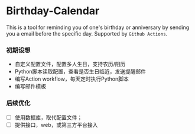# Birthday-Calendar

This is a tool for reminding you of one's birthday or anniversary by sending you a email before the specific day. 
Supported by `Github Actions`. 

### 初期设想
* 自定义配置文件，配置多人生日，支持农历/阳历
* Python脚本读取配置，查看是否生日临近，发送提醒邮件
* 编写Action workflow，每天定时执行Python脚本
* 编写邮件模板

### 后续优化
-[ ] 使用数据库，取代配置文件；
-[ ] 提供接口，web，或第三方平台接入
